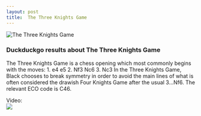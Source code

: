 ```yaml
---
layout: post
title:  The Three Knights Game
---
```



![The Three Knights Game](https://www.thechesswebsite.com/wp-content/uploads/2024/02/Captura-de-ecra-2024-02-10-as-17.27.17.png)



### Duckduckgo results about The Three Knights Game

The Three Knights Game is a chess opening which most commonly begins with the moves: 1. e4 e5 2. Nf3 Nc6 3. Nc3 In the Three Knights Game, Black chooses to break symmetry in order to avoid the main lines of what is often considered the drawish Four Knights Game after the usual 3...Nf6. The relevant ECO code is C46.

Video:  
[![](https://tse3.mm.bing.net/th?id=OVP.Ws09DHmvn8xL1TRYrWPatgHgFo&pid=Api)](https://www.youtube.com/watch?v=F5a1cPeeN4U)

